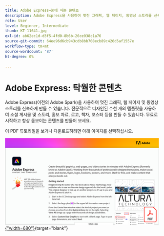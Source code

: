 ```yaml
---
title: Adobe Express—눈에 띄는 콘텐츠
description: Adobe Express을 사용하여 멋진 그래픽, 웹 페이지, 동영상 스토리를 신속하게 제작
role: User
level: Beginner, Intermediate
thumb: KT-11641.jpg
exl-id: ab62ec1d-d3f5-4fd0-8b6b-26ce038c1a76
source-git-commit: 64ee96d6cb943cdb8bb708ecb89c426d5af1557e
workflow-type: tm+mt
source-wordcount: '87'
ht-degree: 0%

---
```


# Adobe Express: 탁월한 콘텐츠

Adobe Express(이전의 Adobe Spark)을 사용하여 멋진 그래픽, 웹 페이지 및 동영상 스토리를 신속하게 만들 수 있습니다. 전문적으로 디자인된 수천 개의 템플릿을 사용하여 소셜 게시물 및 스토리, 홍보 자료, 로고, 책자, 포스터 등을 만들 수 있습니다. 무료로 시작하고 항상 돋보이는 콘텐츠를 만들어 보세요.

이 PDF 튜토리얼을 보거나 다운로드하려면 아래 이미지를 선택하십시오.

[![자습서의 첫 페이지 이미지](assets/Adobe-Express-content-that-stands-out.png){&quot;width=680&quot;}](assets/Adobe-Express-content-that-stands-out.pdf){target="blank"}
